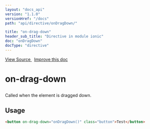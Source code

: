 ```yaml
---
layout: "docs_api"
version: "1.1.0"
versionHref: "/docs"
path: "api/directive/onDragDown/"

title: "on-drag-down"
header_sub_title: "Directive in module ionic"
doc: "onDragDown"
docType: "directive"
---
```


<div class="improve-docs">
  <a href='http://github.com/driftyco/ionic/tree/1.x/js/angular/directive/gesture.js#L169'>
    View Source
  </a>
  &nbsp;
  <a href='http://github.com/driftyco/ionic/edit/master/js/angular/directive/gesture.js#L169'>
    Improve this doc
  </a>
</div>




<h1 class="api-title">

  on-drag-down



</h1>





Called when the element is dragged down.








  
<h2 id="usage">Usage</h2>
  
```html
<button on-drag-down="onDragDown()" class="button">Test</button>
```
  
  

  





